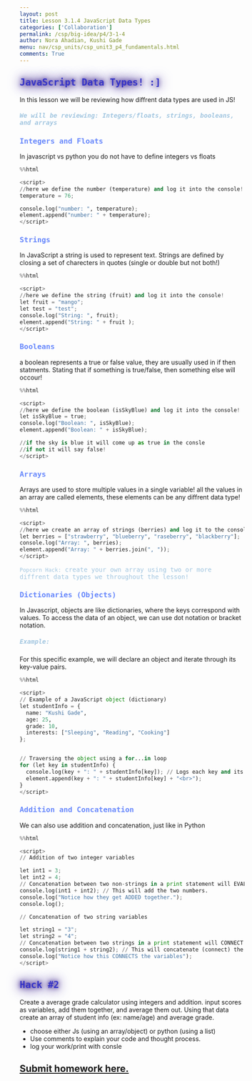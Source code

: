 ```yaml
---
layout: post
title: Lesson 3.1.4 JavaScript Data Types
categories: ['Collaboration']
permalink: /csp/big-idea/p4/3-1-4
author: Nora Ahadian, Kushi Gade
menu: nav/csp_units/csp_unit3_p4_fundamentals.html
comments: True
---
```


<style>
    .glow {
        color: #3634c7; /* Text color */
        text-shadow: 0 0 10px #3d238c, 0 0 20px #3d238c, 0 0 30px #3d238c; /* Glowing effect on text */
        transition: all 0.3s ease-in-out;
    }
</style>

## <span class="glow" style="font-family: Monospace;">JavaScript Data Types! :]</span>

In this lesson we will be reviewing how diffrent data types are used in JS!

##### <span style="font-family: Monospace; color: #a2c6e0">We will be reviewing: Integers/floats, strings, booleans, and arrays</span>

### <span style="font-family: Monospace; color: #6888fc">Integers and Floats</span>

In javascript vs python you do not have to define integers vs floats


```python
%%html

<script>
//here we define the number (temperature) and log it into the console!
temperature = 76;

console.log("number: ", temperature);
element.append("number: " + temperature);
</script>
```



<script>
//here we define the number (temperature) and log it into the console!
let temperature = 76;
console.log("number: ", temperature);
element.append("number: " + temperature);
</script>



### <span style="font-family: Monospace; color: #6888fc">Strings</span>

In JavaScript a string is used to represent text.  Strings are defined by closing a set of charecters in quotes (single or double but not both!)


```python
%%html

<script>
//here we define the string (fruit) and log it into the console!
let fruit = "mango";
let test = "test";
console.log("String: ", fruit);
element.append("String: " + fruit );
</script>
```



<script>
//here we define the string (fruit) and log it into the console!
let fruit = "mango";
let test = "test";
console.log("String: ", fruit);
element.append("String: " + fruit );
</script>



### <span style="font-family: Monospace; color: #6888fc">Booleans</span>

a boolean represents a true or false value, they are usually used in if then statments. Stating that if something is true/false, then something else will occour!


```python
%%html

<script>
//here we define the boolean (isSkyBlue) and log it into the console!
let isSkyBlue = true;
console.log("Boolean: ", isSkyBlue);
element.append("Boolean: " + isSkyBlue);

//if the sky is blue it will come up as true in the consle 
//if not it will say false!
</script>
```



<script>
//here we define the boolean (isSkyBlue) and log it into the console!
let isSkyBlue = true;
console.log("Boolean: ", isSkyBlue);
element.append("Boolean: " + isSkyBlue);

//if the sky is blue it will come up as true in the consle 
//if not it will say false!
</script>



### <span style="font-family: Monospace; color: #6888fc">Arrays</span>

Arrays are used to store multiple values in a single variable!  all the values in an array are called elements,  these elements can be any diffrent data type!


```python
%%html

<script>
//here we create an array of strings (berries) and log it to the console!
let berries = ["strawberry", "blueberry", "raseberry", "blackberry"];
console.log("Array: ", berries);
element.append("Array: " + berries.join(", "));
</script>
```



<script>
//here we create an array of strings (berries) and log it to the console!
let berries = ["strawberry", "blueberry", "raseberry", "blackberry"];
console.log("Array: ", berries);
element.append("Array: " + berries.join(", "));
</script>



<span style="font-family: Monospace; color: #a2c6e0">`Popcorn Hack:` create your own array using two or more diffrent data types we throughout the lesson! </span>

### <span style="font-family: Monospace; color: #6888fc">Dictionaries (Objects)</span>

In Javascript, objects are like dictionaries, where the keys correspond with values. To access the data of an object, we can use dot notation or bracket notation.

##### <span style="font-family: Monospace; color: #a2c6e0">Example:</span>

For this specific example, we will declare an object and iterate through its key-value pairs.



```python
%%html

<script>
// Example of a JavaScript object (dictionary)
let studentInfo = {
  name: "Kushi Gade",
  age: 25,
  grade: 10,
  interests: ["Sleeping", "Reading", "Cooking"]
};


// Traversing the object using a for...in loop
for (let key in studentInfo) {
  console.log(key + ": " + studentInfo[key]); // Logs each key and its associated value
  element.append(key + ": " + studentInfo[key] + "<br>");
}
</script>
```



<script>
// Example of a JavaScript object (dictionary)
let studentInfo = {
  name: "Kushi Gade",
  age: 25,
  grade: 10,
  interests: ["Sleeping", "Reading", "Cooking"]
};


// Traversing the object using a for...in loop
for (let key in studentInfo) {
  console.log(key + ": " + studentInfo[key]); // Logs each key and its associated value
  element.append(key + ": " + studentInfo[key] + "<br>");
}
</script>



### <span style="font-family: Monospace; color: #6888fc">Addition and Concatenation</span>

We can also use addition and concatenation, just like in Python


```python
%%html

<script>
// Addition of two integer variables

let int1 = 3;
let int2 = 4;
// Concatenation between two non-strings in a print statement will EVALUATE them.
console.log(int1 + int2); // This will add the two numbers.
console.log("Notice how they get ADDED together.");
console.log();

// Concatenation of two string variables

let string1 = "3";
let string2 = "4";
// Concatenation between two strings in a print statement will CONNECT them.
console.log(string1 + string2); // This will concatenate (connect) the strings.
console.log("Notice how this CONNECTS the variables");
</script>

```



<script>
// Addition of two integer variables

let int1 = 3;
let int2 = 4;
// Concatenation between two non-strings in a print statement will EVALUATE them.
console.log(int1 + int2); // This will add the two numbers.
console.log("Notice how they get ADDED together.");
console.log();

// Concatenation of two string variables

let string1 = "3";
let string2 = "4";
// Concatenation between two strings in a print statement will CONNECT them.
console.log(string1 + string2); // This will concatenate (connect) the strings.
console.log("Notice how this CONNECTS the variables");
</script>



<style>
    .glow {
        color: #3634c7; /* Text color */
        text-shadow: 0 0 10px #3d238c, 0 0 20px #3d238c, 0 0 30px #3d238c; /* Glowing effect on text */
        transition: all 0.3s ease-in-out;
    }
</style>

## <span class="glow" style="font-family: Monospace;">Hack #2</span>

Create a average grade calculator using integers and addition.  input scores as variables, add them together, and average them out.  Using that data create an array of student info (ex: name/age) and average grade.


- choose either Js (using an array/object) or python (using a list)
- Use comments to explain your code and thought process.
- log your work/print with consle



## [Submit homework here.](https://github.com/nighthawkcoders/portfolio_2025/issues/369)

